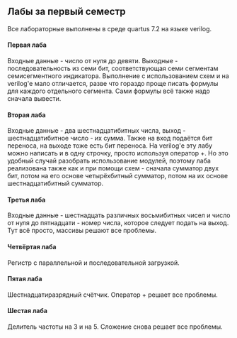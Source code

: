 ## Лабы за первый семестр
Все лабораторные выполнены в среде quartus 7.2 на языке verilog.
#### Первая лаба
Входные данные - число от нуля до девяти.
Выходные - последовательность из семи бит, соответствующая семи сегментам семисегментного индикатора.
Выполнение с использованием схем и на verilog'е мало отличается, разве что гораздо проще писать формулы для каждого отдельного сегмента.
Сами формулы всё также надо сначала вывести.
#### Вторая лаба
Входные данные - два шестнадцатибитных числа, выход - шестнадцатибитное число - их сумма. Также на вход подаётся бит переноса, на выходе тоже есть бит переноса.
На verilog'е эту лабу можно написать и в одну строчку, просто используя оператор +.
Но это удобный случай разобрать использование модулей, поэтому лаба реализована также как и при помощи схем - сначала сумматор двух бит, потом на его основе четырёхбитный сумматор, потом на их основе шестнадцатибитный сумматор. 
#### Третья лаба
Входные данные - шестнадцать различных восьмибитных чисел и число от нуля до пятнадцати - номер числа, которое следует подать на выход.
Тут всё просто, массивы решают все проблемы.
#### Четвёртая лаба
Регистр с параллельной и последовательной загрузкой.
#### Пятая лаба
Шестнадцатиразрядный счётчик. Оператор + решает все проблемы.
#### Шестая лаба
Делитель частоты на 3 и на 5.
Сложение снова решает все проблемы.